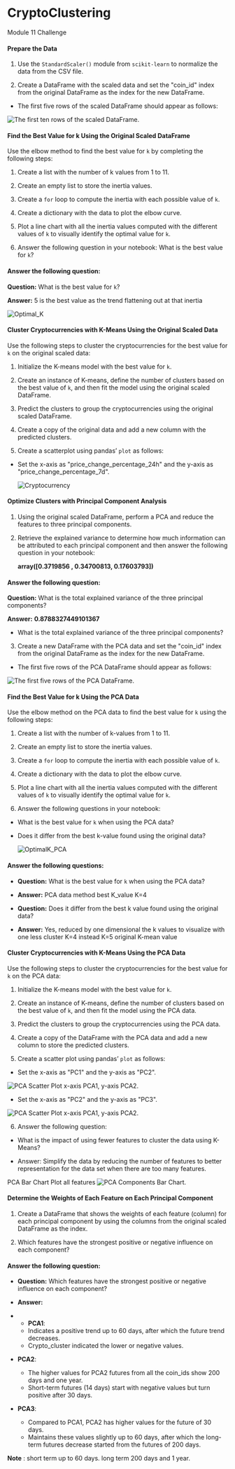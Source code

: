 
# CryptoClustering

Module 11 Challenge

#### Prepare the Data

  

1. Use the `StandardScaler()` module from `scikit-learn` to normalize the data from the CSV file.

2. Create a DataFrame with the scaled data and set the "coin_id" index from the original DataFrame as the index for the new DataFrame.

- The first five rows of the scaled DataFrame should appear as follows:

![The first ten rows of the scaled DataFrame.](Resources/first_10_rows_df.png
)

  

#### Find the Best Value for k Using the Original Scaled DataFrame

  

Use the elbow method to find the best value for `k` by completing the following steps:

  

1. Create a list with the number of k values from 1 to 11.

2. Create an empty list to store the inertia values.

3. Create a `for` loop to compute the inertia with each possible value of `k`.

4. Create a dictionary with the data to plot the elbow curve.

5. Plot a line chart with all the inertia values computed with the different values of `k` to visually identify the optimal value for `k`.

6. Answer the following question in your notebook: What is the best value for `k`?

#### Answer the following question:

**Question:** What is the best value for `k`?

**Answer:** 5 is the best value as the trend flattening out at that inertia

  ![Optimal_K](Resources/Elbow_Method_Optimal_K.jpg)




#### Cluster Cryptocurrencies with K-Means Using the Original Scaled Data

  

Use the following steps to cluster the cryptocurrencies for the best value for `k` on the original scaled data:

  

1. Initialize the K-means model with the best value for `k`.

2. Create an instance of K-means, define the number of clusters based on the best value of `k`, and then fit the model using the original scaled DataFrame.

3. Predict the clusters to group the cryptocurrencies using the original scaled DataFrame.

4. Create a copy of the original data and add a new column with the predicted clusters.

5. Create a scatterplot using pandas’ `plot` as follows:

- Set the x-axis as "price_change_percentage_24h" and the y-axis as "price_change_percentage_7d".

  ![Cryptocurrency](Resources/Cryptocurrency_Clusters.jpg)
  

#### Optimize Clusters with Principal Component Analysis

  

1. Using the original scaled DataFrame, perform a PCA and reduce the features to three principal components.

2. Retrieve the explained variance to determine how much information can be attributed to each principal component and then answer the following question in your notebook:

	**array([0.3719856 , 0.34700813, 0.17603793])**

#### Answer the following question:
 
**Question:** What is the total explained variance of the three principal components?
  
**Answer:** **0.8788327449101367**

- What is the total explained variance of the three principal components?

3. Create a new DataFrame with the PCA data and set the "coin_id" index from the original DataFrame as the index for the new DataFrame.

- The first five rows of the PCA DataFrame should appear as follows:

![The first five rows of the PCA DataFrame.](https://static.bc-edx.com/ai/ail-v-1-0/m11/lms/img/PCA_DataFrame.png)

  

#### Find the Best Value for k Using the PCA Data

  

Use the elbow method on the PCA data to find the best value for `k` using the following steps:

  

1. Create a list with the number of k-values from 1 to 11.

2. Create an empty list to store the inertia values.

3. Create a `for` loop to compute the inertia with each possible value of `k`.

4. Create a dictionary with the data to plot the elbow curve.

5. Plot a line chart with all the inertia values computed with the different values of `k` to visually identify the optimal value for `k`.

6. Answer the following questions in your notebook:

- What is the best value for `k` when using the PCA data?

- Does it differ from the best k-value found using the original data?

  ![OptimalK_PCA](Resources/Elbow_PCA_Optimal_K.jpg)
 
 #### Answer the following questions:

*  **Question:** What is the best value for `k` when using the PCA data?
  
*  **Answer:** PCA data method best K_value K=4
 
 *  **Question:** Does it differ from the best k value found using the original data?
  
*  **Answer:** Yes, reduced by one dimensional the k values to visualize with one less cluster K=4 instead K=5 original K-mean value 

#### Cluster Cryptocurrencies with K-Means Using the PCA Data

  

Use the following steps to cluster the cryptocurrencies for the best value for `k` on the PCA data:

  

1. Initialize the K-means model with the best value for `k`.

2. Create an instance of K-means, define the number of clusters based on the best value of `k`, and then fit the model using the PCA data.

3. Predict the clusters to group the cryptocurrencies using the PCA data.

4. Create a copy of the DataFrame with the PCA data and add a new column to store the predicted clusters.

5. Create a scatter plot using pandas’ `plot` as follows:

- Set the x-axis as "PC1" and the y-axis as "PC2".

 ![PCA Scatter Plot x-axis PCA1, y-axis PCA2.](Resources/Cryptocluster_PCA_.png)

- Set the x-axis as "PC2" and the y-axis as "PC3".


![PCA Scatter Plot x-axis PCA1, y-axis PCA2.](Resources/Cryptocluster_PCA_PCA2_3.png)

6. Answer the following question:

- What is the impact of using fewer features to cluster the data using K-Means?

- Answer: Simplify the data by reducing the number of features to better representation for the data set when there are too many features. 

PCA Bar Chart Plot all features
![PCA Components Bar Chart.](Resources/pca_components_weight_bar_chart.png) 



#### Determine the Weights of Each Feature on Each Principal Component

  

1. Create a DataFrame that shows the weights of each feature (column) for each principal component by using the columns from the original scaled DataFrame as the index.

2. Which features have the strongest positive or negative influence on each component?

  
#### Answer the following question: 

* **Question:** Which features have the strongest positive or negative influence on each component? 
 
* **Answer:**
* *  **PCA1**:
    
    -   Indicates a positive trend up to 60 days, after which the future trend decreases.
    -   Crypto_cluster indicated the lower or negative values. 
      
*   **PCA2**:
    
    -   The higher values for PCA2 futures from all the coin_ids show 200 days and one year.
    -   Short-term futures (14 days) start with negative values but turn positive after 30 days.

*  **PCA3**:
    
    -   Compared to PCA1, PCA2 has higher values for the future of 30 days.
    -   Maintains these values slightly up to 60 days, after which the long-term futures decrease started from the futures of 200 days.
 
**Note** : short term up to 60 days.
long term 200 days and 1 year.
